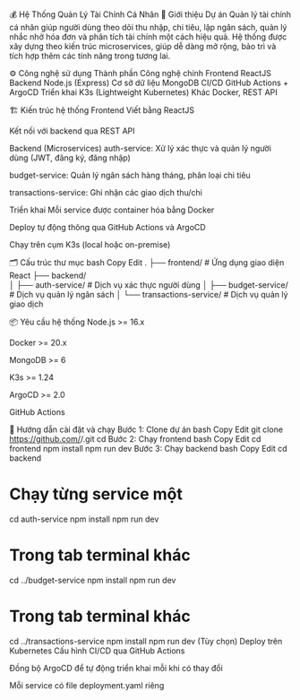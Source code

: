 💰 Hệ Thống Quản Lý Tài Chính Cá Nhân
🧩 Giới thiệu
Dự án Quản lý tài chính cá nhân giúp người dùng theo dõi thu nhập, chi tiêu, lập ngân sách, quản lý nhắc nhở hóa đơn và phân tích tài chính một cách hiệu quả. Hệ thống được xây dựng theo kiến trúc microservices, giúp dễ dàng mở rộng, bảo trì và tích hợp thêm các tính năng trong tương lai.

⚙️ Công nghệ sử dụng
Thành phần	Công nghệ chính
Frontend	ReactJS
Backend	Node.js (Express)
Cơ sở dữ liệu	MongoDB
CI/CD	GitHub Actions + ArgoCD
Triển khai	K3s (Lightweight Kubernetes)
Khác	Docker, REST API

🏗️ Kiến trúc hệ thống
Frontend
Viết bằng ReactJS

Kết nối với backend qua REST API

Backend (Microservices)
auth-service: Xử lý xác thực và quản lý người dùng (JWT, đăng ký, đăng nhập)

budget-service: Quản lý ngân sách hàng tháng, phân loại chi tiêu

transactions-service: Ghi nhận các giao dịch thu/chi

Triển khai
Mỗi service được container hóa bằng Docker

Deploy tự động thông qua GitHub Actions và ArgoCD

Chạy trên cụm K3s (local hoặc on-premise)

🗂️ Cấu trúc thư mục
bash
Copy
Edit
.
├── frontend/                 # Ứng dụng giao diện React
├── backend/                 
│   ├── auth-service/         # Dịch vụ xác thực người dùng
│   ├── budget-service/       # Dịch vụ quản lý ngân sách
│   └── transactions-service/ # Dịch vụ quản lý giao dịch
               
📦 Yêu cầu hệ thống
Node.js >= 16.x

Docker >= 20.x

MongoDB >= 6

K3s >= 1.24

ArgoCD >= 2.0

GitHub Actions

🚀 Hướng dẫn cài đặt và chạy
Bước 1: Clone dự án
bash
Copy
Edit
git clone https://github.com/<your-org>/<your-repo>.git
cd <your-repo>
Bước 2: Chạy frontend
bash
Copy
Edit
cd frontend
npm install
npm run dev
Bước 3: Chạy backend
bash
Copy
Edit
cd backend

# Chạy từng service một
cd auth-service
npm install
npm run dev

# Trong tab terminal khác
cd ../budget-service
npm install
npm run dev

# Trong tab terminal khác
cd ../transactions-service
npm install
npm run dev
(Tùy chọn) Deploy trên Kubernetes
Cấu hình CI/CD qua GitHub Actions

Đồng bộ ArgoCD để tự động triển khai mỗi khi có thay đổi

Mỗi service có file deployment.yaml riêng

